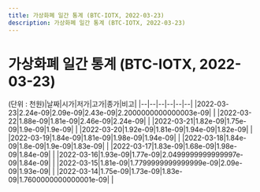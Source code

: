 ```yaml
---
title: 가상화폐 일간 통계 (BTC-IOTX, 2022-03-23)
description: 가상화폐 일간 통계 (BTC-IOTX, 2022-03-23)
---
```


가상화폐 일간 통계 (BTC-IOTX, 2022-03-23)
===

(단위 : 천원)|날짜|시가|저가|고가|종가|비고|
|--|--|--|--|--|--|
|2022-03-23|2.24e-09|2.09e-09|2.43e-09|2.2000000000000003e-09|    |
|2022-03-22|1.88e-09|1.81e-09|2.46e-09|2.24e-09|    |
|2022-03-21|1.82e-09|1.75e-09|1.9e-09|1.9e-09|    |
|2022-03-20|1.92e-09|1.81e-09|1.94e-09|1.82e-09|    |
|2022-03-19|1.84e-09|1.81e-09|1.98e-09|1.94e-09|    |
|2022-03-18|1.84e-09|1.8e-09|1.9e-09|1.83e-09|    |
|2022-03-17|1.83e-09|1.68e-09|1.98e-09|1.84e-09|    |
|2022-03-16|1.93e-09|1.77e-09|2.0499999999999997e-09|1.84e-09|    |
|2022-03-15|1.81e-09|1.7799999999999999e-09|2.09e-09|1.93e-09|    |
|2022-03-14|1.75e-09|1.73e-09|1.83e-09|1.7600000000000001e-09|    |
